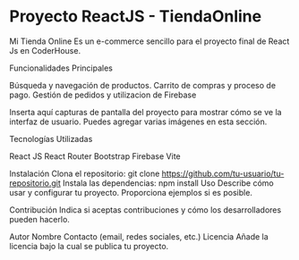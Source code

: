 # Proyecto ReactJS - TiendaOnline

Mi Tienda Online
Es un e-commerce sencillo para el proyecto final de React Js en CoderHouse. 


Funcionalidades Principales

Búsqueda y navegación de productos.
Carrito de compras y proceso de pago.
Gestión de pedidos y utilizacion de Firebase

Inserta aquí capturas de pantalla del proyecto para mostrar cómo se ve la interfaz de usuario. Puedes agregar varias imágenes en esta sección.

Tecnologías Utilizadas

React JS
React Router
Bootstrap
Firebase
Vite

Instalación
Clona el repositorio: git clone https://github.com/tu-usuario/tu-repositorio.git
Instala las dependencias: npm install
Uso
Describe cómo usar y configurar tu proyecto. Proporciona ejemplos si es posible.

Contribución
Indica si aceptas contribuciones y cómo los desarrolladores pueden hacerlo.

Autor
Nombre
Contacto (email, redes sociales, etc.)
Licencia
Añade la licencia bajo la cual se publica tu proyecto.